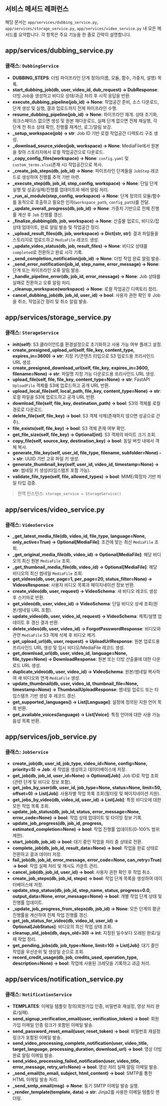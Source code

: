 ## 서비스 메서드 레퍼런스

해당 문서는 `app/services/dubbing_service.py`, `app/services/storage_service.py`, `app/services/video_service.py` 내 모든 메서드를 요약합니다. 각 항목은 주요 기능을 한 줄로 간략히 설명합니다.


## app/services/dubbing_service.py

### 클래스: `DubbingService`
- **DUBBING_STEPS**: 더빙 파이프라인 단계 정의(이름, 모듈, 함수, 가중치, 설명) 목록.
- **start_dubbing_job(db, user, video_id, dub_request) -> DubResponse**: 더빙 Job을 생성하고 비디오 상태/과금 처리 후 시작 응답을 반환.
- **execute_dubbing_pipeline(job_id) -> None**: 작업공간 준비, 소스 다운로드, 단계 생성 및 실행, 결과 업로드까지 전체 파이프라인 수행.
- **resume_dubbing_pipeline(job_id) -> None**: 파이프라인 재개. 상태 초기화, 워크스페이스 없으면 생성 및 원본 재다운로드, 실패 단계 없으면 전체 재실행, 각 단계 전 취소 상태 확인, 진행률 재계산, 로그/알림 보강.
- **_setup_workspace(job) -> str**: Job ID 기반 로컬 작업공간 디렉토리 구조 생성.
- **_download_source_video(job, workspace) -> None**: MediaFile에서 원본을 찾아 스토리지에서 로컬 작업공간으로 다운로드.
- **_copy_config_files(workspace) -> None**: `config.yaml` 및 `custom_terms.xlsx`(존재 시) 작업공간으로 복사.
- **_create_job_steps(db, job_id) -> None**: 파이프라인 단계들을 `JobStep` 레코드로 생성하여 진행률 추적 기반 마련.
- **_execute_step(db, job_id, step_config, workspace) -> None**: 단일 단계 실행 및 성공/실패/진행률 업데이트와 에러 알림 처리.
- **_run_ai_module(step_config, workspace) -> None**: 단계 정의의 모듈/함수를 동적으로 호출하고 필요한 인자(`workspace_path`, `config_path`)를 전달.
- **_update_overall_progress(db, job_id) -> None**: 가중치 기반으로 전체 진행률 계산 후 `Job` 진행률 갱신.
- **_finalize_dubbing(db, job, workspace) -> None**: 산출물 업로드, 비디오/잡 상태 업데이트, 완료 알림 발송 및 작업공간 정리.
- **_upload_result_files(db, job, workspace) -> Dict[str, str]**: 결과 파일들을 스토리지로 업로드하고 `MediaFile` 레코드 생성.
- **_update_video_status(db, job, result_files) -> None**: 비디오 상태를 `completed`로 전환하고 완료 시각 기록.
- **_send_completion_notification(job_id) -> None**: 더빙 작업 완료 알림 발송.
- **_send_error_notification(job_id, step_name, error_message) -> None**: 단계 또는 파이프라인 오류 알림 발송.
- **_handle_pipeline_error(db, job_id, error_message) -> None**: Job 상태를 실패로 전환하고 오류 알림 처리.
- **_cleanup_workspace(workspace) -> None**: 로컬 작업공간 디렉토리 정리.
- **cancel_dubbing_job(db, job_id, user_id) -> bool**: 사용자 권한 확인 후 Job을 취소, 작업공간 정리 및 취소 알림 발송.


## app/services/storage_service.py

### 클래스: `StorageService`
- **__init__(self)**: S3 클라이언트를 환경설정으로 초기화하고 사용 가능 여부 플래그 설정.
- **create_presigned_upload_url(self, file_key, content_type, expires_in=3600) -> str**: 지정 키/콘텐츠 타입으로 S3 업로드용 프리사인드 URL 생성.
- **create_presigned_download_url(self, file_key, expires_in=3600, filename=None) -> str**: 파일명 지정 가능 다운로드용 프리사인드 URL 생성.
- **upload_file(self, file, file_key, content_type=None) -> str**: FastAPI `UploadFile` 객체를 S3에 업로드하고 공개 URL 반환.
- **upload_local_file(self, local_path, file_key, content_type=None) -> str**: 로컬 파일을 S3에 업로드하고 공개 URL 반환.
- **download_file(self, file_key, destination_path) -> bool**: S3의 객체를 로컬 경로로 다운로드.
- **delete_file(self, file_key) -> bool**: S3 객체 삭제(존재하지 않으면 성공으로 간주).
- **file_exists(self, file_key) -> bool**: S3 객체 존재 여부 확인.
- **get_file_size(self, file_key) -> Optional[int]**: S3 객체의 바이트 크기 조회.
- **copy_file(self, source_key, destination_key) -> bool**: 동일 버킷 내에서 객체 복사.
- **generate_file_key(self, user_id, file_type, filename, subfolder=None) -> str**: UUID 기반 고유 파일 키 생성.
- **generate_thumbnail_key(self, user_id, video_id, timestamp=None) -> str**: 썸네일 키 생성(타임스탬프 포함 가능).
- **validate_file_type(self, file, allowed_types) -> bool**: MIME/확장자 기반 파일 타입 검증.

> 전역 인스턴스: `storage_service = StorageService()`


## app/services/video_service.py

### 클래스: `VideoService`
- **_get_latest_media_file(db, video_id, file_type, language=None, only_active=True) -> Optional[MediaFile]**: 조건에 맞는 최신 `MediaFile` 조회.
- **_get_original_media_file(db, video_id) -> Optional[MediaFile]**: 해당 비디오의 최신 원본 `MediaFile` 조회.
- **_get_thumbnail_media_file(db, video_id) -> Optional[MediaFile]**: 해당 비디오의 최신 썸네일 `MediaFile` 조회.
- **get_videos(db, user, page=1, per_page=20, status_filter=None) -> VideosResponse**: 사용자 비디오 목록과 페이지네이션 정보 반환.
- **create_video(db, user, request) -> VideoSchema**: 새 비디오 레코드 생성 후 스키마로 반환.
- **get_video(db, user, video_id) -> VideoSchema**: 단일 비디오 상세 조회(원본/썸네일 URL 포함).
- **update_video(db, user, video_id, request) -> VideoSchema**: 제목/설명 업데이트 후 갱신 결과 반환.
- **delete_video(db, user, video_id) -> ForgotPasswordResponse**: 비디오와 관련 `MediaFile` S3 객체 삭제 후 비디오 제거.
- **get_upload_url(db, user, request) -> UploadUrlResponse**: 원본 업로드용 프리사인드 URL 생성 및 임시 비디오/MediaFile 레코드 생성.
- **get_download_url(db, user, video_id, language=None, file_type=None) -> DownloadResponse**: 원본 또는 더빙 산출물에 대한 다운로드 URL 생성.
- **duplicate_video(db, user, video_id) -> VideoSchema**: 원본/썸네일 복사하여 새 비디오와 연계 `MediaFile` 생성.
- **update_thumbnail(db, user, video_id, thumbnail_file=None, timestamp=None) -> ThumbnailUploadResponse**: 썸네일 업로드 또는 타임스탬프 기반 생성 후 레코드 갱신.
- **get_supported_languages() -> List[Language]**: 설정에 정의된 지원 언어 목록 반환.
- **get_available_voices(language) -> List[Voice]**: 특정 언어에 대한 사용 가능 음성 목록 반환.


## app/services/job_service.py

### 클래스: `JobService`
- **create_job(db, user_id, job_type, video_id=None, config=None, priority=5) -> Job**: 새 작업을 생성하고 데이터베이스에 저장.
- **get_job(db, job_id, user_id=None) -> Optional[Job]**: Job ID로 작업 조회(관련 단계 및 비디오 정보 포함).
- **get_jobs_by_user(db, user_id, job_type=None, status=None, limit=50, offset=0) -> List[Job]**: 사용자별 작업 목록 조회(필터링 및 페이지네이션 지원).
- **get_jobs_by_video(db, video_id, user_id) -> List[Job]**: 특정 비디오에 대한 모든 작업 목록 조회.
- **update_job_status(db, job_id, status, error_message=None, error_code=None) -> bool**: 작업 상태 업데이트 및 타이밍 정보 기록.
- **update_job_progress(db, job_id, progress, estimated_completion=None) -> bool**: 작업 진행률 업데이트(0-100% 범위 제한).
- **start_job(db, job_id) -> bool**: 대기 중인 작업을 처리 중 상태로 전환.
- **complete_job(db, job_id, result_data=None) -> bool**: 작업을 완료 상태로 전환하고 결과 데이터 저장.
- **fail_job(db, job_id, error_message, error_code=None, can_retry=True) -> bool**: 작업 실패 처리 및 재시도 카운트 관리.
- **cancel_job(db, job_id, user_id) -> bool**: 사용자 권한 확인 후 작업 취소.
- **create_job_steps(db, job_id, steps) -> bool**: 작업 단계 목록을 생성하여 데이터베이스에 저장.
- **update_step_status(db, job_id, step_name, status, progress=0.0, output_data=None, error_message=None) -> bool**: 개별 작업 단계 상태 및 진행률 업데이트.
- **_update_job_progress_from_steps(db, job_id) -> None**: 모든 단계의 평균 진행률을 계산하여 전체 작업 진행률 갱신.
- **get_job_status_for_video(db, video_id, user_id) -> Optional[JobStatus]**: 비디오의 최신 작업 상태 조회.
- **cleanup_old_jobs(db, days_old=30) -> int**: 지정된 일수보다 오래된 완료/실패 작업 정리.
- **get_pending_jobs(db, job_type=None, limit=10) -> List[Job]**: 대기 중인 작업을 우선순위 및 생성일 순으로 조회.
- **record_credit_usage(db, job, credits_used, operation_type, description=None) -> bool**: 작업에 사용된 크레딧을 기록하고 과금 처리.


## app/services/notification_service.py

### 클래스: `NotificationService`
- **TEMPLATES**: 이메일 템플릿 정의(회원가입 인증, 비밀번호 재설정, 영상 처리 완료/실패).
- **send_signup_verification_email(user, verification_token) -> bool**: 회원가입 이메일 인증 링크가 포함된 이메일 발송.
- **send_password_reset_email(user, reset_token) -> bool**: 비밀번호 재설정 링크가 포함된 이메일 발송.
- **send_video_processing_complete_notification(user, video_title, target_language, processing_duration, download_url) -> bool**: 영상 더빙 완료 알림 이메일 발송.
- **send_video_processing_failed_notification(user, video_title, error_message, retry_url=None) -> bool**: 영상 처리 실패 알림 이메일 발송.
- **_send_email(to_email, subject, html_content) -> bool**: SMTP를 통한 HTML 이메일 발송 처리.
- **_send_smtp_email(msg) -> None**: 동기 SMTP 이메일 발송 실행.
- **_render_template(template, data) -> str**: Jinja2를 사용한 이메일 템플릿 렌더링.
